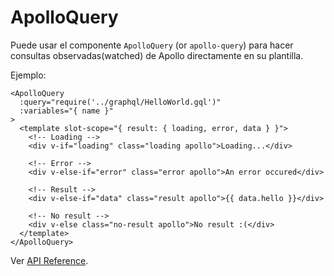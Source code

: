 # ApolloQuery

Puede usar el componente `ApolloQuery` (or `apollo-query`) para hacer consultas observadas(watched) de Apollo directamente en su plantilla.

Ejemplo:

```vue
<ApolloQuery
  :query="require('../graphql/HelloWorld.gql')"
  :variables="{ name }"
>
  <template slot-scope="{ result: { loading, error, data } }">
    <!-- Loading -->
    <div v-if="loading" class="loading apollo">Loading...</div>

    <!-- Error -->
    <div v-else-if="error" class="error apollo">An error occured</div>

    <!-- Result -->
    <div v-else-if="data" class="result apollo">{{ data.hello }}</div>

    <!-- No result -->
    <div v-else class="no-result apollo">No result :(</div>
  </template>
</ApolloQuery>
```

Ver [API Reference](../../api/apollo-query.md).
